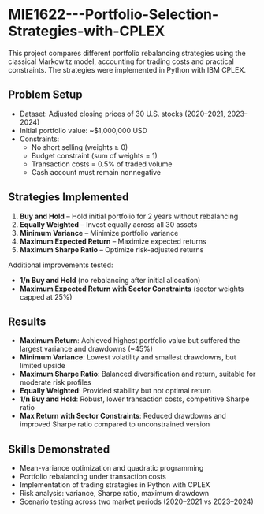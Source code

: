 # MIE1622---Portfolio-Selection-Strategies-with-CPLEX

This project compares different portfolio rebalancing strategies using the classical Markowitz model, accounting for trading costs and practical constraints. The strategies were implemented in Python with IBM CPLEX.

## Problem Setup
- Dataset: Adjusted closing prices of 30 U.S. stocks (2020–2021, 2023–2024)
- Initial portfolio value: ~$1,000,000 USD  
- Constraints:  
  - No short selling (weights ≥ 0)  
  - Budget constraint (sum of weights = 1)  
  - Transaction costs = 0.5% of traded volume  
  - Cash account must remain nonnegative  

## Strategies Implemented
1. **Buy and Hold** – Hold initial portfolio for 2 years without rebalancing  
2. **Equally Weighted** – Invest equally across all 30 assets  
3. **Minimum Variance** – Minimize portfolio variance  
4. **Maximum Expected Return** – Maximize expected returns  
5. **Maximum Sharpe Ratio** – Optimize risk-adjusted returns  

Additional improvements tested:  
- **1/n Buy and Hold** (no rebalancing after initial allocation)  
- **Maximum Expected Return with Sector Constraints** (sector weights capped at 25%)  

## Results
- **Maximum Return**: Achieved highest portfolio value but suffered the largest variance and drawdowns (~45%)  
- **Minimum Variance**: Lowest volatility and smallest drawdowns, but limited upside  
- **Maximum Sharpe Ratio**: Balanced diversification and return, suitable for moderate risk profiles  
- **Equally Weighted**: Provided stability but not optimal return  
- **1/n Buy and Hold**: Robust, lower transaction costs, competitive Sharpe ratio  
- **Max Return with Sector Constraints**: Reduced drawdowns and improved Sharpe ratio compared to unconstrained version  

## Skills Demonstrated
- Mean-variance optimization and quadratic programming  
- Portfolio rebalancing under transaction costs  
- Implementation of trading strategies in Python with CPLEX  
- Risk analysis: variance, Sharpe ratio, maximum drawdown  
- Scenario testing across two market periods (2020–2021 vs 2023–2024)  

